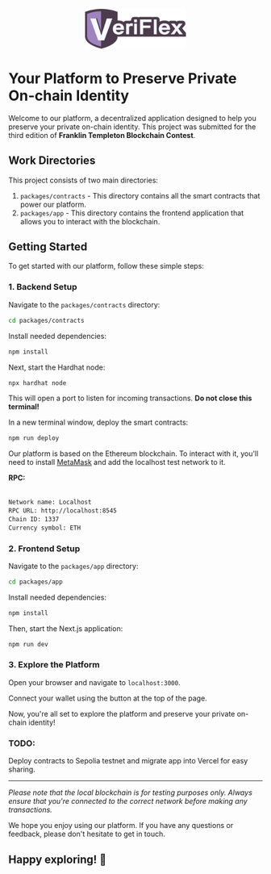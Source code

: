 
<p align="center">
  <img src="docs/veriflex-logo.svg" alt="SVG Logo" width="200"> <!-- Adjust the width value as needed -->
</p>

# Your Platform to Preserve Private On-chain Identity



Welcome to our platform, a decentralized application designed to help you preserve your private on-chain identity. This project was submitted for the third edition of **Franklin Templeton Blockchain Contest**.

## Work Directories

This project consists of two main directories:

1. `packages/contracts` - This directory contains all the smart contracts that power our platform.
2. `packages/app` - This directory contains the frontend application that allows you to interact with the blockchain.

## Getting Started

To get started with our platform, follow these simple steps:

### 1. Backend Setup

Navigate to the `packages/contracts` directory:

```bash
cd packages/contracts
```

Install needed dependencies:

```bash
npm install
```

Next, start the Hardhat node:

```bash
npx hardhat node
```

This will open a port to listen for incoming transactions. **Do not close this terminal!**

In a new terminal window, deploy the smart contracts:

```bash
npm run deploy
```

Our platform is based on the Ethereum blockchain. To interact with it, you'll need to install [MetaMask](https://metamask.io/) and add the localhost test network to it.

**RPC:**

```bash

Network name: Localhost
RPC URL: http://localhost:8545
Chain ID: 1337
Currency symbol: ETH

```

### 2. Frontend Setup

Navigate to the `packages/app` directory:

```bash
cd packages/app
```

Install needed dependencies:

```bash
npm install
```

Then, start the Next.js application:

```bash
npm run dev
```

### 3. Explore the Platform

Open your browser and navigate to `localhost:3000`.

Connect your wallet using the button at the top of the page.

Now, you're all set to explore the platform and preserve your private on-chain identity!

### TODO:
Deploy contracts to Sepolia testnet and migrate app into Vercel for easy sharing.

---

*Please note that the local blockchain is for testing purposes only. Always ensure that you're connected to the correct network before making any transactions.*

We hope you enjoy using our platform. If you have any questions or feedback, please don't hesitate to get in touch.

## Happy exploring! 🚀
